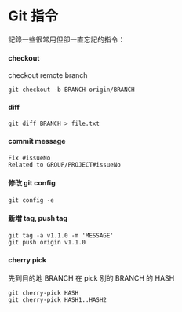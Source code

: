 # Git 指令

記錄一些很常用但卻一直忘記的指令：

#### checkout

checkout remote branch

```
git checkout -b BRANCH origin/BRANCH
```

#### diff

```
git diff BRANCH > file.txt
```

#### commit message 

```
Fix #issueNo
Related to GROUP/PROJECT#issueNo
```

#### 修改 git config 

```
git config -e
```

#### 新增 tag, push tag

```
git tag -a v1.1.0 -m 'MESSAGE'
git push origin v1.1.0
```

#### cherry pick

先到目的地 BRANCH 在 pick 別的 BRANCH 的 HASH

```
git cherry-pick HASH
git cherry-pick HASH1..HASH2
```

